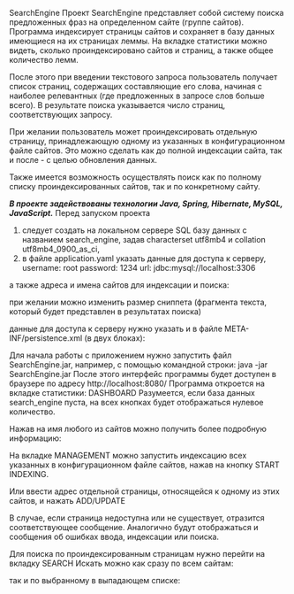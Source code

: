 SearchEngine
Проект SearchEngine представляет собой систему поиска предложенных фраз на определенном сайте (группе сайтов). Программа индексирует страницы сайтов и сохраняет в базу данных имеющиеся на их страницах леммы. На вкладке статистики можно видеть, сколько проиндексировано сайтов и страниц, а также общее количество лемм.

После этого при введении текстового запроса пользователь получает список страниц, содержащих составляющие его слова, начиная с наиболее релевантных (где предложенных в запросе слов больше всего).
В результате поиска указывается число страниц, соответствующих запросу.

При желании пользователь может проиндексировать отдельную страницу, принадлежающую одному из указанных в конфигурационном файле сайтов.
Это можно сделать как до полной индексации сайта, так и после - с целью обновления данных.

Также имеется возможность осуществлять поиск как по полному списку проиндексированных сайтов, так и по конкретному сайту.

_____В проекте задействованы технологии Java, Spring, Hibernate, MySQL, JavaScript._____
Перед запуском проекта
1. следует создать на локальном сервере SQL базу данных с названием search_engine,
задав characterset utf8mb4 и collation utf8mb4_0900_as_ci,
2. в файле application.yaml указать данные для доступа к серверу,
username: root
password: 1234
url: jdbc:mysql://localhost:3306

а также адреса и имена сайтов для индексации и поиска:


при желании можно изменить размер сниппета
(фрагмента текста, который будет представлен в результатах поиска) 

данные для доступа к серверу нужно указать и в файле META-INF/persistence.xml (в двух блоках):


Для начала работы с приложением
нужно запустить файл SearchEngine.jar, например, с помощью командной строки: java -jar SearchEngine.jar
После этого интерфейс программы будет доступен в браузере по адресу http://localhost:8080/
Программа откроется на вкладке статистики: DASHBOARD
Разумеется, если база данных search_engine пуста, на всех кнопках будет отображаться нулевое количество.


Нажав на имя любого из сайтов можно получить более подробную информацию: 

На вкладке MANAGEMENT можно запустить индексацию всех указанных в конфигурационном файле сайтов,
нажав на кнопку START INDEXING. 

Или ввести адрес отдельной страницы, относящейся к одному из этих сайтов, и нажать ADD/UPDATE 

В случае, если страница недоступна или не существует, отразится соответствующее сообщение.
Аналогично будут отображаться и сообщения об ошибках ввода, индексации или поиска. 

Для поиска по проиндексированным страницам нужно перейти на вкладку SEARCH
Искать можно как сразу по всем сайтам: 

так и по выбранному в выпадающем списке: 
